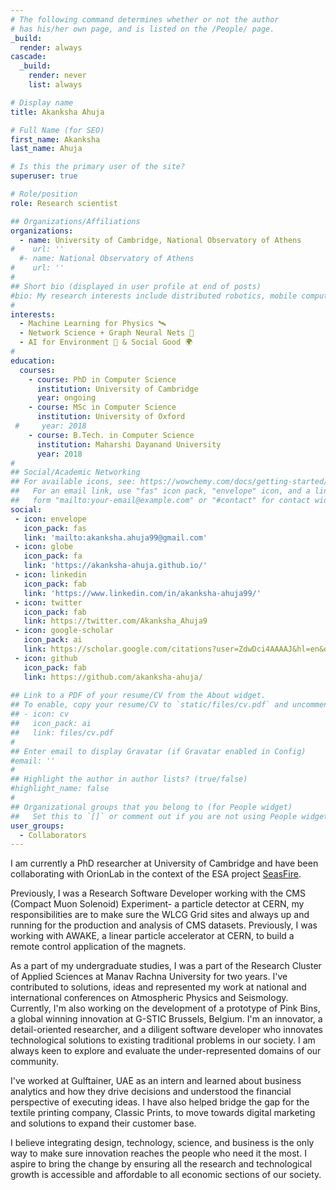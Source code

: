 ```yaml
---
# The following command determines whether or not the author
# has his/her own page, and is listed on the /People/ page.
_build:
  render: always
cascade:
  _build:
    render: never
    list: always

# Display name
title: Akanksha Ahuja

# Full Name (for SEO)
first_name: Akanksha
last_name: Ahuja

# Is this the primary user of the site?
superuser: true

# Role/position
role: Research scientist

## Organizations/Affiliations
organizations:
  - name: University of Cambridge, National Observatory of Athens 
#    url: ''
  #- name: National Observatory of Athens 
#    url: ''
#
## Short bio (displayed in user profile at end of posts)
#bio: My research interests include distributed robotics, mobile computing and programmable matter.
#
interests:
  - Machine Learning for Physics 🛰
  - Network Science + Graph Neural Nets 🧬
  - AI for Environment 🌿 & Social Good 🌍
#
education:
  courses:
    - course: PhD in Computer Science
      institution: University of Cambridge
      year: ongoing
    - course: MSc in Computer Science
      institution: University of Oxford
 #     year: 2018
    - course: B.Tech. in Computer Science
      institution: Maharshi Dayanand University
      year: 2018
#
## Social/Academic Networking
## For available icons, see: https://wowchemy.com/docs/getting-started/page-builder/#icons
##   For an email link, use "fas" icon pack, "envelope" icon, and a link in the
##   form "mailto:your-email@example.com" or "#contact" for contact widget.
social:
 - icon: envelope
   icon_pack: fas
   link: 'mailto:akanksha.ahuja99@gmail.com'
 - icon: globe
   icon_pack: fa
   link: 'https://akanksha-ahuja.github.io/'
 - icon: linkedin
   icon_pack: fab
   link: 'https://www.linkedin.com/in/akanksha-ahuja99/'
 - icon: twitter
   icon_pack: fab
   link: https://twitter.com/Akanksha_Ahuja9
 - icon: google-scholar
   icon_pack: ai
   link: https://scholar.google.com/citations?user=ZdwDci4AAAAJ&hl=en&oi=sra
 - icon: github
   icon_pack: fab
   link: https://github.com/akanksha-ahuja/
   
## Link to a PDF of your resume/CV from the About widget.
## To enable, copy your resume/CV to `static/files/cv.pdf` and uncomment the lines below.
## - icon: cv
##   icon_pack: ai
##   link: files/cv.pdf
#
## Enter email to display Gravatar (if Gravatar enabled in Config)
#email: ''
#
## Highlight the author in author lists? (true/false)
#highlight_name: false
#
## Organizational groups that you belong to (for People widget)
##   Set this to `[]` or comment out if you are not using People widget.
user_groups:
  - Collaborators
---
```

I am currently a PhD researcher at University of Cambridge and have been collaborating with OrionLab in the context of the ESA project <a href="https://seasfire.hua.gr/">SeasFire</a>.  


Previously, I was a Research Software Developer working with the CMS (Compact Muon Solenoid) Experiment- a particle detector at CERN, my responsibilities are to make sure the WLCG Grid sites and always up and running for the production and analysis of CMS datasets. Previously, I was working with AWAKE, a linear particle accelerator at CERN, to build a remote control application of the magnets.

As a part of my undergraduate studies, I was a part of the Research Cluster of Applied Sciences at Manav Rachna University for two years. I've contributed to solutions, ideas and represented my work at national and international conferences on Atmospheric Physics and Seismology. Currently, I'm also working on the development of a prototype of Pink Bins, a global winning innovation at G-STIC Brussels, Belgium. I'm an innovator, a detail-oriented researcher, and a diligent software developer who innovates technological solutions to existing traditional problems in our society. I am always keen to explore and evaluate the under-represented domains of our community. 

I've worked at Gulftainer, UAE as an intern and learned about business analytics and how they drive decisions and understood the financial perspective of executing ideas. I have also helped bridge the gap for the textile printing company, Classic Prints, to move towards digital marketing and solutions to expand their customer base.

I believe integrating design, technology, science, and business is the only way to make sure innovation reaches the people who need it the most. I aspire to bring the change by ensuring all the research and technological growth is accessible and affordable to all economic sections of our society.
